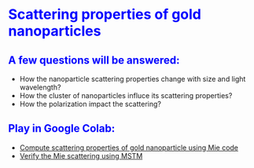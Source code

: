 <H1 style="color: blue">
Scattering properties of gold nanoparticles
</H1>

<H2 style="color:blue">
A few questions	will be	answered:
</H2>

- How the nanoparticle scattering properties change with size and light wavelength?
- How the cluster of nanoparticles influce its scattering properties?
- How the polarization impact the scattering?

<H2 style="color:blue">
Play in Google Colab:
</H2>

- <a href="https://colab.research.google.com/github/kiwiriver/scatt_nanoparticle/blob/master/notebook/t01_mie.ipynb">Compute scattering properties of gold nanoparticle using Mie code </a>
- <a href="https://colab.research.google.com/github/kiwiriver/scatt_nanoparticle/blob/master/notebook/t02_mstm.ipynb">Verify the Mie scattering using MSTM </a>

